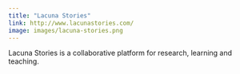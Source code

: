 ```yaml
---
title: "Lacuna Stories"
link: http://www.lacunastories.com/
image: images/lacuna-stories.png
---
```

Lacuna Stories is a collaborative platform for research, learning and teaching. 
